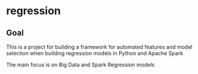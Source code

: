 # regression

## Goal
This is a project for building a framework for automated features and model selection when building regression models in
Python and Apache Spark

The main focus is on Big Data and Spark Regression models 
